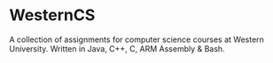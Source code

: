 # WesternCS
A collection of assignments for computer science courses at Western University. Written in Java, C++, C, ARM Assembly & Bash. 
